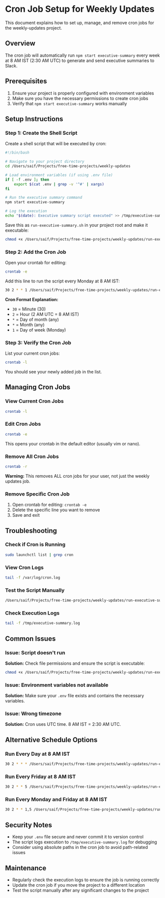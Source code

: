 # Cron Job Setup for Weekly Updates

This document explains how to set up, manage, and remove cron jobs for the weekly-updates project.

## Overview

The cron job will automatically run `npm start executive-summary` every week at 8 AM IST (2:30 AM UTC) to generate and send executive summaries to Slack.

## Prerequisites

1. Ensure your project is properly configured with environment variables
2. Make sure you have the necessary permissions to create cron jobs
3. Verify that `npm start executive-summary` works manually

## Setup Instructions

### Step 1: Create the Shell Script

Create a shell script that will be executed by cron:

```bash
#!/bin/bash

# Navigate to your project directory
cd /Users/saif/Projects/free-time-projects/weekly-updates

# Load environment variables (if using .env file)
if [ -f .env ]; then
    export $(cat .env | grep -v '^#' | xargs)
fi

# Run the executive summary command
npm start executive-summary

# Log the execution
echo "$(date): Executive summary script executed" >> /tmp/executive-summary.log
```

Save this as `run-executive-summary.sh` in your project root and make it executable:

```bash
chmod +x /Users/saif/Projects/free-time-projects/weekly-updates/run-executive-summary.sh
```

### Step 2: Add the Cron Job

Open your crontab for editing:

```bash
crontab -e
```

Add this line to run the script every Monday at 8 AM IST:

```bash
30 2 * * 1 /Users/saif/Projects/free-time-projects/weekly-updates/run-executive-summary.sh
```

**Cron Format Explanation:**

- `30` = Minute (30)
- `2` = Hour (2 AM UTC = 8 AM IST)
- `*` = Day of month (any)
- `*` = Month (any)
- `1` = Day of week (Monday)

### Step 3: Verify the Cron Job

List your current cron jobs:

```bash
crontab -l
```

You should see your newly added job in the list.

## Managing Cron Jobs

### View Current Cron Jobs

```bash
crontab -l
```

### Edit Cron Jobs

```bash
crontab -e
```

This opens your crontab in the default editor (usually vim or nano).

### Remove All Cron Jobs

```bash
crontab -r
```

**Warning:** This removes ALL cron jobs for your user, not just the weekly updates job.

### Remove Specific Cron Job

1. Open crontab for editing: `crontab -e`
2. Delete the specific line you want to remove
3. Save and exit

## Troubleshooting

### Check if Cron is Running

```bash
sudo launchctl list | grep cron
```

### View Cron Logs

```bash
tail -f /var/log/cron.log
```

### Test the Script Manually

```bash
/Users/saif/Projects/free-time-projects/weekly-updates/run-executive-summary.sh
```

### Check Execution Logs

```bash
tail -f /tmp/executive-summary.log
```

## Common Issues

### Issue: Script doesn't run

**Solution:** Check file permissions and ensure the script is executable:

```bash
chmod +x /Users/saif/Projects/free-time-projects/weekly-updates/run-executive-summary.sh
```

### Issue: Environment variables not available

**Solution:** Make sure your `.env` file exists and contains the necessary variables.

### Issue: Wrong timezone

**Solution:** Cron uses UTC time. 8 AM IST = 2:30 AM UTC.

## Alternative Schedule Options

### Run Every Day at 8 AM IST

```bash
30 2 * * * /Users/saif/Projects/free-time-projects/weekly-updates/run-executive-summary.sh
```

### Run Every Friday at 8 AM IST

```bash
30 2 * * 5 /Users/saif/Projects/free-time-projects/weekly-updates/run-executive-summary.sh
```

### Run Every Monday and Friday at 8 AM IST

```bash
30 2 * * 1,5 /Users/saif/Projects/free-time-projects/weekly-updates/run-executive-summary.sh
```

## Security Notes

- Keep your `.env` file secure and never commit it to version control
- The script logs execution to `/tmp/executive-summary.log` for debugging
- Consider using absolute paths in the cron job to avoid path-related issues

## Maintenance

- Regularly check the execution logs to ensure the job is running correctly
- Update the cron job if you move the project to a different location
- Test the script manually after any significant changes to the project
